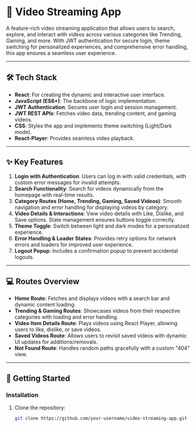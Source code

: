 # 🎥 Video Streaming App

A feature-rich video streaming application that allows users to search, explore, and interact with videos across various categories like Trending, Gaming, and more. With JWT authentication for secure login, theme switching for personalized experiences, and comprehensive error handling, this app ensures a seamless user experience.

---

## 🛠 Tech Stack
- **React**: For creating the dynamic and interactive user interface.
- **JavaScript (ES6+)**: The backbone of logic implementation.
- **JWT Authentication**: Secures user login and session management.
- **JWT REST APIs**: Fetches video data, trending content, and gaming videos.
- **CSS**: Styles the app and implements theme switching (Light/Dark mode).
- **React-Player**: Provides seamless video playback.

---

## ✨ Key Features
1. **Login with Authentication**: Users can log in with valid credentials, with custom error messages for invalid attempts.
2. **Search Functionality**: Search for videos dynamically from the homepage with real-time results.
3. **Category Routes (Home, Trending, Gaming, Saved Videos)**: Smooth navigation and error handling for displaying videos by category.
4. **Video Details & Interactions**: View video details with Like, Dislike, and Save options. State management ensures buttons toggle correctly.
5. **Theme Toggle**: Switch between light and dark modes for a personalized experience.
6. **Error Handling & Loader States**: Provides retry options for network errors and loaders for improved user experience.
7. **Logout Popup**: Includes a confirmation popup to prevent accidental logouts.

---

## 💻 Routes Overview
- **Home Route**: Fetches and displays videos with a search bar and dynamic content loading.
- **Trending & Gaming Routes**: Showcases videos from their respective categories with loading and error handling.
- **Video Item Details Route**: Plays videos using React Player, allowing users to like, dislike, or save videos.
- **Saved Videos Route**: Allows users to revisit saved videos with dynamic UI updates for additions/removals.
- **Not Found Route**: Handles random paths gracefully with a custom "404" view.

---

## 🚀 Getting Started

### Installation
1. Clone the repository:
   ```bash
   git clone https://github.com/your-username/video-streaming-app.git
